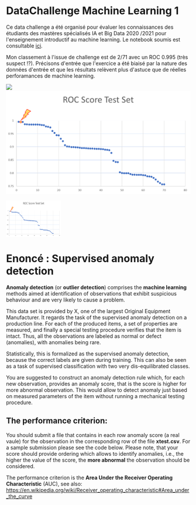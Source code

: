 # DataChallenge Machine Learning 1  

Ce data challenge a été organisé pour évaluer les connaissances des étudiants des mastères spécialisés IA et Big Data 2020 /2021 pour l'enseignement introductif au machine learning. Le notebook soumis est consultable [ici](https://github.com/PhileasFrog/DataChallenge_ML/blob/main/notebook/Data_Challenge_Jeancler_D.ipynb). 

Mon classement à l'issue de challenge est de 2/71 avec un ROC 0.995 (très suspect !?). Précisons d'entrée que l'exercice a été biaisé par la nature des données d'entrée et que les résultats relèvent plus d'astuce que de réelles perforamances de machine learning. 

![](https://media.giphy.com/media/3ornjSL2sBcPflIDiU/giphy.gif) ![text](image/Ranking.png)


<img src="image/Ranking.png" alt="Rank"
	title="A cute kitten" width="150" height="100" />

# Enoncé : Supervised anomaly detection

**Anomaly detection** (or **outlier detection**) comprises the **machine learning** methods aimed at identification of observations that exhibit suspicious behaviour and are very likely to cause a problem. 

This data set is provided by X, one of the largest Original Equipment Manufacturer. It regards the task of the supervised anomaly detection on a production line. For each of the produced items, a set of properties are measured, and finally a special testing procedure verifies that the item is intact. Thus, all the observations are labeled as normal or defect (anomalies), with anomalies being rare.

Statistically, this is formalized as the supervised anomaly detection, because the correct labels are given during training. This can also be seen as a task of supervised classification with two very dis-equilibrated classes.

You are suggested to construct an anomaly detection rule which, for each new observation, provides an anomaly score, that is the score is higher for more abnormal observation. This would allow to detect anomaly just based on measured parameters of the item without running a mechanical testing procedure.

## The performance criterion:

You should submit a file that contains in each row anomaly score (a real vaule) for the observation in the corresponding row of the file **xtest.csv**. For a sample submission please see the code below. Please note, that your score should provide ordering which allows to identify anomalies, i.e., the higher the value of the score, the **more abnormal** the observation should be considered.

The performance criterion is the **Area Under the Receiver Operating Characteristic** (AUC), see also:
https://en.wikipedia.org/wiki/Receiver_operating_characteristic#Area_under_the_curve
